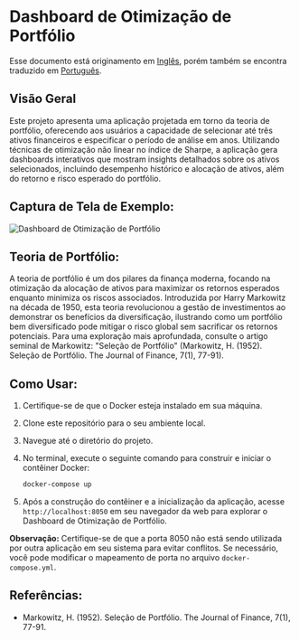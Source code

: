 # Dashboard de Otimização de Portfólio

Esse documento está originamento em [Inglês](URL_do_Link), porém também se encontra traduzido em [Português](URL_do_Link).

## Visão Geral

Este projeto apresenta uma aplicação projetada em torno da teoria de portfólio, oferecendo aos usuários a capacidade de selecionar até três ativos financeiros e especificar o período de análise em anos. Utilizando técnicas de otimização não linear no índice de Sharpe, a aplicação gera dashboards interativos que mostram insights detalhados sobre os ativos selecionados, incluindo desempenho histórico e alocação de ativos, além do retorno e risco esperado do portfólio.

## Captura de Tela de Exemplo:

![Dashboard de Otimização de Portfólio](insert_image_url_here)

## Teoria de Portfólio:

A teoria de portfólio é um dos pilares da finança moderna, focando na otimização da alocação de ativos para maximizar os retornos esperados enquanto minimiza os riscos associados. Introduzida por Harry Markowitz na década de 1950, esta teoria revolucionou a gestão de investimentos ao demonstrar os benefícios da diversificação, ilustrando como um portfólio bem diversificado pode mitigar o risco global sem sacrificar os retornos potenciais. Para uma exploração mais aprofundada, consulte o artigo seminal de Markowitz: "Seleção de Portfólio" (Markowitz, H. (1952). Seleção de Portfólio. The Journal of Finance, 7(1), 77-91).

## Como Usar:

1. Certifique-se de que o Docker esteja instalado em sua máquina.
2. Clone este repositório para o seu ambiente local.
3. Navegue até o diretório do projeto.
4. No terminal, execute o seguinte comando para construir e iniciar o contêiner Docker:

    ```bash
    docker-compose up
    ```

5. Após a construção do contêiner e a inicialização da aplicação, acesse `http://localhost:8050` em seu navegador da web para explorar o Dashboard de Otimização de Portfólio.

**Observação:** Certifique-se de que a porta 8050 não está sendo utilizada por outra aplicação em seu sistema para evitar conflitos. Se necessário, você pode modificar o mapeamento de porta no arquivo `docker-compose.yml`.

## Referências:

- Markowitz, H. (1952). Seleção de Portfólio. The Journal of Finance, 7(1), 77-91.
